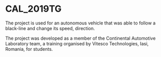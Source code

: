 # CAL_2019TG

The project is used for an autonomous vehicle that was able to follow a black-line and change its speed, direction. 

The project was developed as a member of the Continental Automotive Laboratory team, a training organised by
Vitesco Technologies, Iasi, Romania, for students. 
